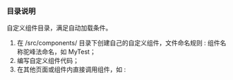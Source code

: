 ### 目录说明

自定义组件目录，满足自动加载条件。

1. 在 /src/components/ 目录下创建自己的自定义组件，文件命名规则 : 组件名称驼峰法命名，如 MyTest；
2. 编写自定义组件代码；
3. 在其他页面或组件内直接调用组件，如 : <my-test></my-test>
